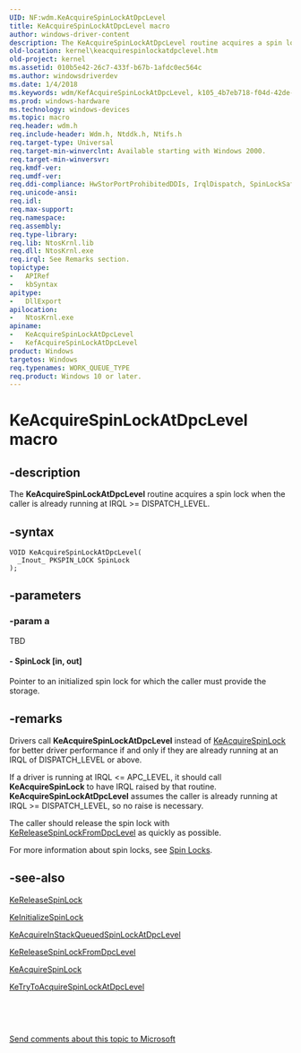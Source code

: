 ```yaml
---
UID: NF:wdm.KeAcquireSpinLockAtDpcLevel
title: KeAcquireSpinLockAtDpcLevel macro
author: windows-driver-content
description: The KeAcquireSpinLockAtDpcLevel routine acquires a spin lock when the caller is already running at IRQL &gt;= DISPATCH_LEVEL.
old-location: kernel\keacquirespinlockatdpclevel.htm
old-project: kernel
ms.assetid: 010b5e42-26c7-433f-b67b-1afdc0ec564c
ms.author: windowsdriverdev
ms.date: 1/4/2018
ms.keywords: wdm/KefAcquireSpinLockAtDpcLevel, k105_4b7eb718-f04d-42de-9dfc-92355cd2ebc9.xml, KeAcquireSpinLockAtDpcLevel, kernel.keacquirespinlockatdpclevel, wdm/KeAcquireSpinLockAtDpcLevel, KeAcquireSpinLockAtDpcLevel routine [Kernel-Mode Driver Architecture], KefAcquireSpinLockAtDpcLevel
ms.prod: windows-hardware
ms.technology: windows-devices
ms.topic: macro
req.header: wdm.h
req.include-header: Wdm.h, Ntddk.h, Ntifs.h
req.target-type: Universal
req.target-min-winverclnt: Available starting with Windows 2000.
req.target-min-winversvr: 
req.kmdf-ver: 
req.umdf-ver: 
req.ddi-compliance: HwStorPortProhibitedDDIs, IrqlDispatch, SpinLockSafe
req.unicode-ansi: 
req.idl: 
req.max-support: 
req.namespace: 
req.assembly: 
req.type-library: 
req.lib: NtosKrnl.lib
req.dll: NtosKrnl.exe
req.irql: See Remarks section.
topictype:
-	APIRef
-	kbSyntax
apitype:
-	DllExport
apilocation:
-	NtosKrnl.exe
apiname:
-	KeAcquireSpinLockAtDpcLevel
-	KefAcquireSpinLockAtDpcLevel
product: Windows
targetos: Windows
req.typenames: WORK_QUEUE_TYPE
req.product: Windows 10 or later.
---
```


# KeAcquireSpinLockAtDpcLevel macro


## -description


The <b>KeAcquireSpinLockAtDpcLevel</b> routine acquires a spin lock when the caller is already running at IRQL &gt;= DISPATCH_LEVEL. 


## -syntax


````
VOID KeAcquireSpinLockAtDpcLevel(
  _Inout_ PKSPIN_LOCK SpinLock
);
````


## -parameters




### -param a

TBD






#### - SpinLock [in, out]

Pointer to an initialized spin lock for which the caller must provide the storage.


## -remarks



Drivers call <b>KeAcquireSpinLockAtDpcLevel</b> instead of <a href="..\wdm\nf-wdm-keacquirespinlock.md">KeAcquireSpinLock</a> for better driver performance if and only if they are already running at an IRQL of DISPATCH_LEVEL or above.

If a driver is running at IRQL &lt;= APC_LEVEL, it should call <b>KeAcquireSpinLock</b> to have IRQL raised by that routine. <b>KeAcquireSpinLockAtDpcLevel</b> assumes the caller is already running at IRQL &gt;= DISPATCH_LEVEL, so no raise is necessary.

The caller should release the spin lock with <a href="..\wdm\nf-wdm-kereleasespinlockfromdpclevel.md">KeReleaseSpinLockFromDpcLevel</a> as quickly as possible.

For more information about spin locks, see <a href="https://msdn.microsoft.com/library/windows/hardware/ff563830">Spin Locks</a>.




## -see-also

<a href="..\wdm\nf-wdm-kereleasespinlock.md">KeReleaseSpinLock</a>



<a href="..\wdm\nf-wdm-keinitializespinlock.md">KeInitializeSpinLock</a>



<a href="https://msdn.microsoft.com/library/windows/hardware/ff551908">KeAcquireInStackQueuedSpinLockAtDpcLevel</a>



<a href="..\wdm\nf-wdm-kereleasespinlockfromdpclevel.md">KeReleaseSpinLockFromDpcLevel</a>



<a href="..\wdm\nf-wdm-keacquirespinlock.md">KeAcquireSpinLock</a>



<a href="..\wdm\nf-wdm-ketrytoacquirespinlockatdpclevel.md">KeTryToAcquireSpinLockAtDpcLevel</a>



 

 

<a href="mailto:wsddocfb@microsoft.com?subject=Documentation%20feedback [kernel\kernel]:%20KeAcquireSpinLockAtDpcLevel routine%20 RELEASE:%20(1/4/2018)&amp;body=%0A%0APRIVACY STATEMENT%0A%0AWe use your feedback to improve the documentation. We don't use your email address for any other purpose, and we'll remove your email address from our system after the issue that you're reporting is fixed. While we're working to fix this issue, we might send you an email message to ask for more info. Later, we might also send you an email message to let you know that we've addressed your feedback.%0A%0AFor more info about Microsoft's privacy policy, see http://privacy.microsoft.com/en-us/default.aspx." title="Send comments about this topic to Microsoft">Send comments about this topic to Microsoft</a>

